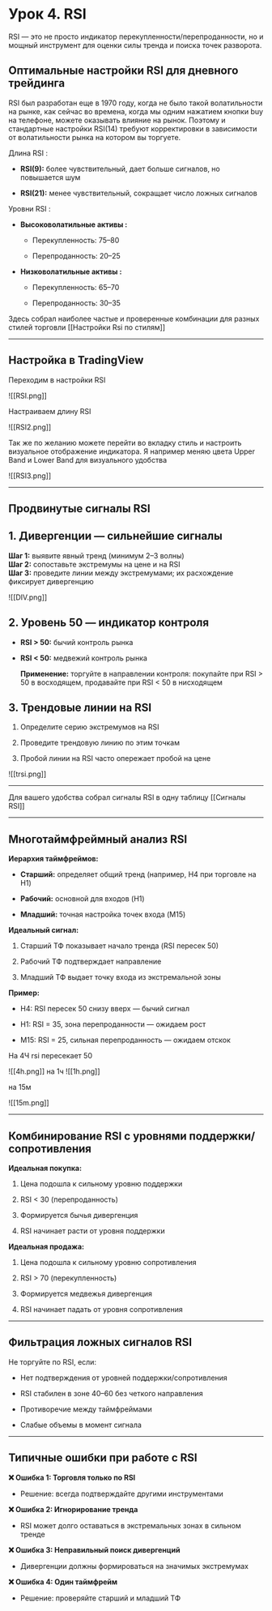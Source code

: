 # Урок 4. RSI

RSI — это не просто индикатор перекупленности/перепроданности, но и мощный инструмент для оценки силы тренда и поиска точек разворота.

## Оптимальные настройки RSI для дневного трейдинга

RSI был разработан еще в 1970 году, когда не было такой волатильности на рынке, как сейчас во времена, когда мы одним нажатием кнопки buy на телефоне, можете оказывать влияние на рынок. Поэтому и стандартные настройки RSI(14) требуют корректировки в зависимости от волатильности рынка на котором вы торгуете. 

Длина RSI :

- **RSI(9):** более чувствительный, дает больше сигналов, но повышается шум
    
- **RSI(21):** менее чувствительный, сокращает число ложных сигналов

Уровни RSI :

- **Высоковолатильные активы :**
    
    - Перекупленность: 75–80
        
    - Перепроданность: 20–25
        
- **Низковолатильные активы :**
    
    - Перекупленность: 65–70
        
    - Перепроданность: 30–35
        

Здесь собрал наиболее частые и проверенные комбинации для разных стилей торговли
[[Настройки Rsi по стилям]]

---

## Настройка в TradingView

Переходим в настройки RSI

![[RSI.png]]

Настраиваем длину RSI

![[RSI2.png]]

Так же по желанию можете перейти во вкладку стиль и настроить визуальное отображение индикатора. Я например меняю цвета Upper Band и Lower Band для визуального удобства

![[RSI3.png]]

---
## Продвинутые сигналы RSI

## 1. Дивергенции — сильнейшие сигналы

**Шаг 1:** выявите явный тренд (минимум 2–3 волны)  
**Шаг 2:** сопоставьте экстремумы на цене и на RSI  
**Шаг 3:** проведите линии между экстремумами; их расхождение фиксирует дивергенцию

![[DIV.png]]
## 2. Уровень 50 — индикатор контроля

- **RSI > 50:** бычий контроль рынка

- **RSI < 50:** медвежий контроль рынка  

  **Применение:** торгуйте в направлении контроля: покупайте при RSI > 50 в восходящем, продавайте при RSI < 50 в нисходящем
## 3. Трендовые линии на RSI

1. Определите серию экстремумов на RSI
    
2. Проведите трендовую линию по этим точкам
    
3. Пробой линии на RSI часто опережает пробой на цене

![[trsi.png]]

---
Для вашего удобства собрал сигналы RSI в одну таблицу
[[Сигналы RSI]]

---
## Многотаймфреймный анализ RSI

**Иерархия таймфреймов:**

- **Старший:** определяет общий тренд (например, H4 при торговле на H1)
    
- **Рабочий:** основной для входов (H1)
    
- **Младший:** точная настройка точек входа (M15)

**Идеальный сигнал:**

1. Старший ТФ показывает начало тренда (RSI пересек 50)
    
2. Рабочий ТФ подтверждает направление
    
3. Младший ТФ выдает точку входа из экстремальной зоны

**Пример:**

- H4: RSI пересек 50 снизу вверх — бычий сигнал
    
- H1: RSI = 35, зона перепроданности — ожидаем рост
    
- M15: RSI = 25, сильная перепроданность — ожидаем отскок

На 4Ч rsi пересекает 50

![[4h.png]]
на 1ч 
![[1h.png]]

на 15м

![[15m.png]]

---
## Комбинирование RSI с уровнями поддержки/сопротивления

**Идеальная покупка:**

1. Цена подошла к сильному уровню поддержки
    
2. RSI < 30 (перепроданность)
    
3. Формируется бычья дивергенция
    
4. RSI начинает расти от уровня поддержки

**Идеальная продажа:**

1. Цена подошла к сильному уровню сопротивления
    
2. RSI > 70 (перекупленность)
    
3. Формируется медвежья дивергенция
    
4. RSI начинает падать от уровня сопротивления

---
## Фильтрация ложных сигналов RSI

Не торгуйте по RSI, если:

- Нет подтверждения от уровней поддержки/сопротивления
    
- RSI стабилен в зоне 40–60 без четкого направления
    
- Противоречие между таймфреймами
    
- Слабые объемы в момент сигнала

---
## Типичные ошибки при работе с RSI

**❌ Ошибка 1: Торговля только по RSI**

- Решение: всегда подтверждайте другими инструментами

**❌ Ошибка 2: Игнорирование тренда**

- RSI может долго оставаться в экстремальных зонах в сильном тренде

**❌ Ошибка 3: Неправильный поиск дивергенций**

- Дивергенции должны формироваться на значимых экстремумах

**❌ Ошибка 4: Один таймфрейм**

- Решение: проверяйте старший и младший ТФ

